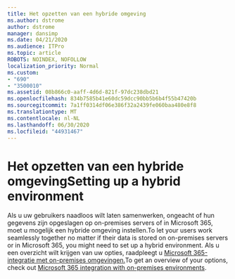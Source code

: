 ```yaml
---
title: Het opzetten van een hybride omgeving
ms.author: dstrome
author: dstrome
manager: dansimp
ms.date: 04/21/2020
ms.audience: ITPro
ms.topic: article
ROBOTS: NOINDEX, NOFOLLOW
localization_priority: Normal
ms.custom:
- "690"
- "3500010"
ms.assetid: 08b866c0-aaff-4d6d-821f-97dc238dbd21
ms.openlocfilehash: 834b7585b41e60dc59dcc90bb5b6b4f55b47420b
ms.sourcegitcommit: 7a1ff0314df06e386f32a2439fe060baa480e8f8
ms.translationtype: MT
ms.contentlocale: nl-NL
ms.lasthandoff: 06/30/2020
ms.locfileid: "44931467"
---
```

# <a name="setting-up-a-hybrid-environment"></a><span data-ttu-id="d3bc1-102">Het opzetten van een hybride omgeving</span><span class="sxs-lookup"><span data-stu-id="d3bc1-102">Setting up a hybrid environment</span></span>

<span data-ttu-id="d3bc1-103">Als u uw gebruikers naadloos wilt laten samenwerken, ongeacht of hun gegevens zijn opgeslagen op on-premises servers of in Microsoft 365, moet u mogelijk een hybride omgeving instellen.</span><span class="sxs-lookup"><span data-stu-id="d3bc1-103">To let your users work seamlessly together no matter if their data is stored on on-premises servers or in Microsoft 365, you might need to set up a hybrid environment.</span></span> <span data-ttu-id="d3bc1-104">Als u een overzicht wilt krijgen van uw opties, raadpleegt u [Microsoft 365-integratie met on-premises omgevingen.](https://docs.microsoft.com/office365/enterprise/office-365-integration)</span><span class="sxs-lookup"><span data-stu-id="d3bc1-104">To get an overview of your options, check out [Microsoft 365 integration with on-premises environments](https://docs.microsoft.com/office365/enterprise/office-365-integration).</span></span>
  